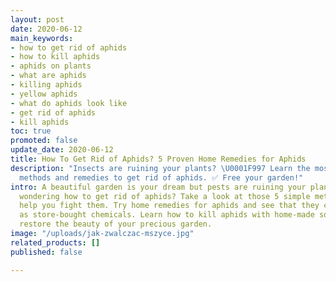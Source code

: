 ```yaml
---
layout: post
date: 2020-06-12
main_keywords:
- how to get rid of aphids
- how to kill aphids
- aphids on plants
- what are aphids
- killing aphids
- yellow aphids
- what do aphids look like
- get rid of aphids
- kill aphids
toc: true
promoted: false
update_date: 2020-06-12
title: How To Get Rid of Aphids? 5 Proven Home Remedies for Aphids
description: "Insects are ruining your plants? \U0001F997 Learn the most effective
  methods and remedies to get rid of aphids. ✅ Free your garden!"
intro: A beautiful garden is your dream but pests are ruining your plants? Are you
  wondering how to get rid of aphids? Take a look at those 5 simple methods that will
  help you fight them. Try home remedies for aphids and see that they can be as effective
  as store-bought chemicals. Learn how to kill aphids with home-made solutions and
  restore the beauty of your precious garden.
image: "/uploads/jak-zwalczac-mszyce.jpg"
related_products: []
published: false

---
```

